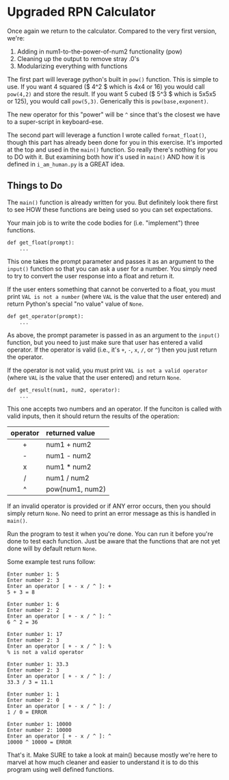# Upgraded RPN Calculator

Once again we return to the calculator. Compared to the very first version,
we're:

1. Adding in num1-to-the-power-of-num2 functionality (pow)
2. Cleaning up the output to remove stray .0's
3. Modularizing everything with functions

The first part will leverage python's built in `pow()` function. This is simple
to use. If you want 4 squared ($ 4^2 $ which is 4x4 or 16) you would call
`pow(4,2)` and store the result. If you want 5 cubed ($ 5^3 $ which is 5x5x5 or
125), you would call `pow(5,3)`. Generically this is `pow(base,exponent)`.

The new operator for this "power" will be `^` since that's the closest we have
to a super-script in keyboard-ese.

The second part will leverage a function I wrote called `format_float()`, though
this part has already been done for you in this exercise. It's imported at the
top and used in the `main()` function. So really there's nothing for you to DO
with it. But examining both how it's used in `main()` AND how it is defined in
`i_am_human.py` is a GREAT idea.

## Things to Do

The `main()` function is already written for you. But definitely look there
first to see HOW these functions are being used so you can set expectations.

Your main job is to write the code bodies for (i.e. "implement") three
functions.
```
def get_float(prompt):
    ...
```
This one takes the prompt parameter and passes it as an argument to the
`input()` function so that you can ask a user for a number. You simply need to
try to convert the user response into a float and return it.

If the user enters something that cannot be converted to a float, you must print
`VAL is not a number` (where `VAL` is the value that the user entered) and
return Python's special "no value" value of `None`.

```
def get_operator(prompt):
    ...
```
As above, the prompt parameter is passed in as an argument to the `input()`
function, but you need to just make sure that user has entered a valid operator.
If the operator is valid (i.e., it's `+`, `-`, `x`, `/`, or `^`) then you just
return the operator.

If the operator is not valid, you must print `VAL is not a valid operator`
(where `VAL` is the value that the user entered) and return `None`.

```
def get_result(num1, num2, operator):
    ...
```
This one accepts two numbers and an operator. If the funciton is called with
valid inputs, then it should return the results of the operation:

| operator | returned value |
|:--------:|:---------------|
|    +     | num1 + num2
|    -     | num1 - num2
|    x     | num1 * num2
|    /     | num1 / num2
|    ^     | pow(num1, num2)

If an invalid operator is provided or if ANY error occurs, then you should
simply return `None`. No need to print an error message as this is handled in
`main()`.

Run the program to test it when you're done. You can run it before you're done
to test each function. Just be aware that the functions that are not yet done
will by default return `None`.

Some example test runs follow:
```
Enter number 1: 5
Enter number 2: 3
Enter an operator [ + - x / ^ ]: +
5 + 3 = 8
```
```
Enter number 1: 6   
Enter number 2: 2
Enter an operator [ + - x / ^ ]: ^
6 ^ 2 = 36
```
```
Enter number 1: 17
Enter number 2: 3
Enter an operator [ + - x / ^ ]: %
% is not a valid operator
```
```
Enter number 1: 33.3
Enter number 2: 3
Enter an operator [ + - x / ^ ]: /
33.3 / 3 = 11.1
```
```
Enter number 1: 1
Enter number 2: 0
Enter an operator [ + - x / ^ ]: /
1 / 0 = ERROR
```
```
Enter number 1: 10000
Enter number 2: 10000
Enter an operator [ + - x / ^ ]: ^
10000 ^ 10000 = ERROR
```
That's it. Make SURE to take a look at main() because mostly we're here to
marvel at how much cleaner and easier to understand it is to do this program
using well defined functions.
